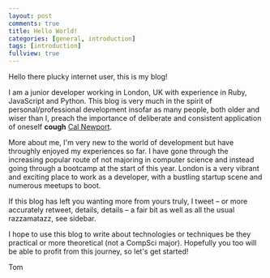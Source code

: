 ```yaml
---
layout: post
comments: true
title: Hello World!
categories: [general, introduction]
tags: [introduction]
fullview: true
---
```


Hello there plucky internet user, this is my blog!

I am a junior developer working in London, UK with experience in Ruby, JavaScript and Python. This blog is very much in the spirit of personal/professional development insofar as many people, both older and wiser than I, preach the importance of deliberate and consistent application of oneself **cough** [Cal Newport](http://calnewport.com/books/so-good/).

More about me, I'm very new to the world of development but have throughly enjoyed my experiences so far. I have gone through the increasing popular route of not majoring in computer science and instead going through a bootcamp at the start of this year. London is a very vibrant and exciting place to work as a developer, with a bustling startup scene and numerous meetups to boot.

If this blog has left you wanting more from yours truly, I tweet – or more accurately retweet, details, details – a fair bit as well as all the usual razzamatazz, see sidebar.  

I hope to use this blog to write about technologies or techniques be they practical or more theoretical (not a CompSci major). Hopefully you too will be able to profit from this journey, so let's get started!

Tom